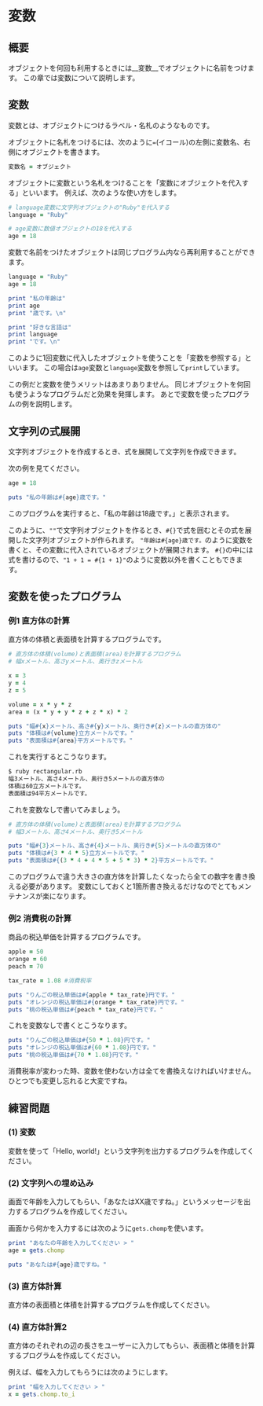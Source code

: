 # 変数
## 概要
オブジェクトを何回も利用するときには__変数__でオブジェクトに名前をつけます。
この章では変数について説明します。

## 変数
変数とは、オブジェクトにつけるラベル・名札のようなものです。

オブジェクトに名札をつけるには、次のように`=`(イコール)の左側に変数名、右側にオブジェクトを書きます。

```ruby
変数名 = オブジェクト
```

オブジェクトに変数という名札をつけることを「変数にオブジェクトを代入する」といいます。
例えば、次のような使い方をします。

```ruby
# language変数に文字列オブジェクトの"Ruby"を代入する
language = "Ruby"

# age変数に数値オブジェクトの18を代入する
age = 18
```

変数で名前をつけたオブジェクトは同じプログラム内なら再利用することができます。

```ruby
language = "Ruby"
age = 18

print "私の年齢は"
print age
print "歳です。\n"

print "好きな言語は"
print language
print "です。\n"
```

このように1回変数に代入したオブジェクトを使うことを「変数を参照する」といいます。
この場合は`age`変数と`language`変数を参照して`print`しています。

この例だと変数を使うメリットはあまりありません。
同じオブジェクトを何回も使うようなプログラムだと効果を発揮します。
あとで変数を使ったプログラムの例を説明します。

## 文字列の式展開
文字列オブジェクトを作成するとき、式を展開して文字列を作成できます。

次の例を見てください。

```ruby
age = 18

puts "私の年齢は#{age}歳です。"
```

このプログラムを実行すると、「私の年齢は18歳です。」と表示されます。

このように、`""`で文字列オブジェクトを作るとき、`#{}`で式を囲むとその式を展開した文字列オブジェクトが作られます。
`"年齢は#{age}歳です。`のように変数を書くと、その変数に代入されているオブジェクトが展開されます。
`#{}`の中には式を書けるので、`"1 + 1 = #{1 + 1}"`のように変数以外を書くこともできます。

## 変数を使ったプログラム
### 例1 直方体の計算
直方体の体積と表面積を計算するプログラムです。

```ruby
# 直方体の体積(volume)と表面積(area)を計算するプログラム
# 幅xメートル、高さyメートル、奥行きzメートル

x = 3
y = 4
z = 5

volume = x * y * z
area = (x * y + y * z + z * x) * 2

puts "幅#{x}メートル、高さ#{y}メートル、奥行き#{z}メートルの直方体の"
puts "体積は#{volume}立方メートルです。"
puts "表面積は#{area}平方メートルです。"
```

これを実行するとこうなります。

```bash
$ ruby rectangular.rb
幅3メートル、高さ4メートル、奥行き5メートルの直方体の
体積は60立方メートルです。
表面積は94平方メートルです。
```

これを変数なしで書いてみましょう。

```ruby
# 直方体の体積(volume)と表面積(area)を計算するプログラム
# 幅3メートル、高さ4メートル、奥行き5メートル

puts "幅#{3}メートル、高さ#{4}メートル、奥行き#{5}メートルの直方体の"
puts "体積は#{3 * 4 * 5}立方メートルです。"
puts "表面積は#{(3 * 4 + 4 * 5 + 5 * 3) * 2}平方メートルです。"
```

このプログラムで違う大きさの直方体を計算したくなったら全ての数字を書き換える必要があります。
変数にしておくと1箇所書き換えるだけなのでとてもメンテナンスが楽になります。

### 例2 消費税の計算
商品の税込単価を計算するプログラムです。

```ruby
apple = 50
orange = 60
peach = 70

tax_rate = 1.08 #消費税率

puts "りんごの税込単価は#{apple * tax_rate}円です。"
puts "オレンジの税込単価は#{orange * tax_rate}円です。"
puts "桃の税込単価は#{peach * tax_rate}円です。"
```

これを変数なしで書くとこうなります。

```ruby
puts "りんごの税込単価は#{50 * 1.08}円です。"
puts "オレンジの税込単価は#{60 * 1.08}円です。"
puts "桃の税込単価は#{70 * 1.08}円です。"
```

消費税率が変わった時、変数を使わない方は全てを書換えなければいけません。
ひとつでも変更し忘れると大変ですね。

## 練習問題
### (1) 変数
変数を使って「Hello, world!」という文字列を出力するプログラムを作成してください。

### (2) 文字列への埋め込み
画面で年齢を入力してもらい、「あなたはXX歳ですね。」というメッセージを出力するプログラムを作成してください。

画面から何かを入力するには次のように`gets.chomp`を使います。

```ruby
print "あなたの年齢を入力してください > "
age = gets.chomp

puts "あなたは#{age}歳ですね。"
```

### (3) 直方体計算
直方体の表面積と体積を計算するプログラムを作成してください。

### (4) 直方体計算2
直方体のそれぞれの辺の長さをユーザーに入力してもらい、表面積と体積を計算するプログラムを作成してください。

例えば、幅を入力してもらうには次のようにします。

```ruby
print "幅を入力してください > "
x = gets.chomp.to_i
```